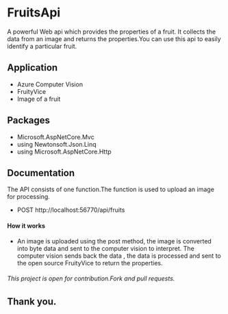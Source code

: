 # FruitsApi
 A powerful Web api which provides the properties of a fruit. It collects the data from an image and returns the properties.You can use this api to easily identify a particular fruit.
 ## Application
 -  Azure Computer Vision
 -  FruityVice
 -  Image of a fruit
 ## Packages
- Microsoft.AspNetCore.Mvc
- using Newtonsoft.Json.Linq
- using Microsoft.AspNetCore.Http
## Documentation
The API consists of one function.The function is used to upload an image for processing. 
- POST http://localhost:56770/api/fruits
 #### How it works
- An image is uploaded using the post method, the image is converted into byte data and sent to the computer vision to interpret. The computer vision sends back the data , the data is processed and sent to the open source FruityVice to return the properties.
 
###### This project is open for contribution.Fork and pull requests.
## Thank you.
 
